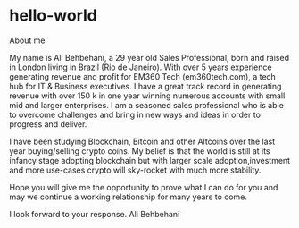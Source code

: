 # hello-world
About me


My name is Ali Behbehani, a 29 year old Sales Professional, born and raised in London living in Brazil (Rio de Janeiro). With over 5 years experience generating revenue and profit for EM360 Tech (em360tech.com), a tech hub for IT & Business executives. I have a great track record in generating revenue with over 150 k in one year winning numerous accounts with small mid and larger enterprises. I am a seasoned sales professional who is able to overcome challenges and bring in new ways and ideas in order to progress and deliver. 

I have been studying Blockchain, Bitcoin and other Altcoins over the last year buying/selling crypto coins. My belief is that the world is still at its infancy stage adopting blockchain but with larger scale adoption,investment and more use-cases crypto will sky-rocket with much more stability.      

 

Hope you will give me the opportunity to prove what I can do for you and may we continue a working relationship for many years to come.

I look forward to your response.
Ali Behbehani
